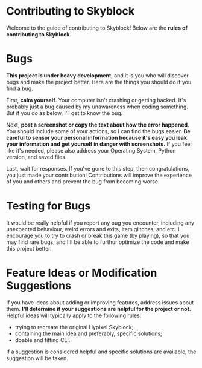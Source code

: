 # Contributing to Skyblock

Welcome to the guide of contributing to Skyblock! Below are the **rules of contributing to Skyblock**.

# Bugs

**This project is under heavy development**, and it is you who will discover bugs and make the project better. Here are the things you should do if you find a bug.

First, **calm yourself**. Your computer isn't crashing or getting hacked. It's probably just a bug caused by my unawareness when coding something. But if you do as below, I'll get to know the bug.

Next, **post a screenshot or copy the text about how the error happened**. You should include some of your actions, so I can find the bugs easier. **Be careful to sensor your personal information because it's easy you leak your information and get yourself in danger with screenshots.** If you feel like it's needed, please also address your Operating System, Python version, and saved files.

Last, wait for responses. If you've gone to this step, then congratulations, you just made your contribution! Contributions will improve the experience of you and others and prevent the bug from becoming worse.

# Testing for Bugs

It would be really helpful if you report any bug you encounter, including any unexpected behaviour, weird errors and exits, item glitches, and etc. I encourage you to try to crash or break this game (by playing), so that you may find rare bugs, and I'll be able to furthur optimize the code and make this project better.

# Feature Ideas or Modification Suggestions

If you have ideas about adding or improving features, address issues about them. **I'll determine if your suggestions are helpful for the project or not.** Helpful ideas will typically apply to the following rules:
* trying to recreate the original Hypixel Skyblock;
* containing the main idea and preferably, specific solutions;
* doable and fitting CLI.

If a suggestion is considered helpful and specific solutions are available, the suggestion will be taken.
